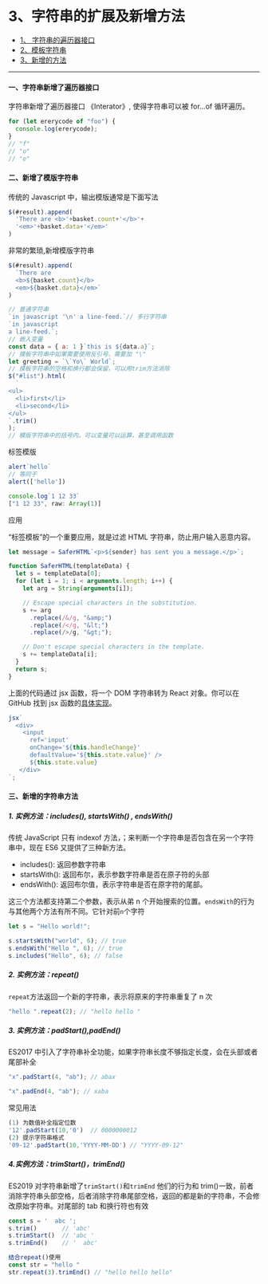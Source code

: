 # 3、字符串的扩展及新增方法

- <a href="#one"> 1、 字符串的遍历器接口</a>
- <a href="#two"> 2、模板字符串</a>
- <a href="#three"> 3、新增的方法</a>

---

####  <a name="one"> 一、字符串新增了遍历器接口</a>

字符串新增了遍历器接口 《Interator》, 使得字符串可以被 for...of 循环遍历。

```js
for (let ererycode of "foo") {
  console.log(ererycode);
}
// "f"
// "o"
// "o"
```

####  <a name="two"> 二、新增了模版字符串</a>

传统的 Javascript 中，输出模版通常是下面写法

```js
$(#result).append(
  'There are <b>'+basket.count+'</b>'+
  '<em>'+basket.data+'</em>'
)
```

非常的繁琐,新增模版字符串

```js
$(#result).append(
  `There are
  <b>${basket.count}</b>
  <em>${basket.data}</em>`
)
```

```js
// 普通字符串
`in javascript '\n' a line-feed.`// 多行字符串
`in javascript
a line-feed.`;
// 嵌入变量
const data = { a: 1 }`this is ${data.a}`;
// 摸板字符串中如果需要使用反引号，需要加 "\"
let greeting = `\`Yo\` World`;
// 摸板字符串的空格和换行都会保留，可以用trim方法消除
$("#list").html(
  `
<ul>
  <li>first</li>
  <li>second</li>
</ul>
`.trim()
);
// 模版字符串中的括号内。可以变量可以运算，甚至调用函数
```

标签模版

```js
alert`hello`
// 等同于
alert(['hello'])

console.log`1 12 33`
["1 12 33", raw: Array(1)]
```

应用

“标签模板”的一个重要应用，就是过滤 HTML 字符串，防止用户输入恶意内容。

```javascript
let message = SaferHTML`<p>${sender} has sent you a message.</p>`;

function SaferHTML(templateData) {
  let s = templateData[0];
  for (let i = 1; i < arguments.length; i++) {
    let arg = String(arguments[i]);

    // Escape special characters in the substitution.
    s += arg
      .replace(/&/g, "&amp;")
      .replace(/</g, "&lt;")
      .replace(/>/g, "&gt;");

    // Don't escape special characters in the template.
    s += templateData[i];
  }
  return s;
}
```

上面的代码通过 jsx 函数，将一个 DOM 字符串转为 React 对象。你可以在 GitHub 找到 jsx 函数的[具体实现](https://gist.github.com/lygaret/a68220defa69174bdec5)。

```js
jsx`
  <div>
    <input
      ref='input'
      onChange='${this.handleChange}'
      defaultValue='${this.state.value}' />
      ${this.state.value}
   </div>
`;
```

 #### <a name="three">  三、新增的字符串方法</a>

##### 1. 实例方法：includes(), startsWith() , endsWith()

传统 JavaScript 只有 indexof 方法，；来判断一个字符串是否包含在另一个字符串中，现在 ES6 又提供了三种新方法。

- includes(): 返回参数字符串
- startsWith(): 返回布尔，表示参数字符串是否在原子符的头部
- endsWith(): 返回布尔值，表示字符串是否在原字符的尾部。

这三个方法都支持第二个参数，表示从弟 n 个开始搜索的位置。`endsWith`的行为与其他两个方法有所不同。它针对前`n`个字符

```javascript
let s = "Hello world!";

s.startsWith("world", 6); // true
s.endsWith("Hello ", 6); // true
s.includes("Hello", 6); // false
```

##### 2. 实例方法：repeat()

`repeat`方法返回一个新的字符串，表示将原来的字符串重复了 n 次

```js
"hello ".repeat(2); // "hello hello "
```

##### 3. 实例方法：padStart(),padEnd()

ES2017 中引入了字符串补全功能，如果字符串长度不够指定长度，会在头部或者尾部补全

```js
"x".padStart(4, "ab"); // abax

"x".padEnd(4, "ab"); // xaba
```

常见用法

```js
(1) 为数值补全指定位数
'12'.padStart(10,'0')  // 0000000012
(2) 提示字符串格式
'09-12'.padStart(10,'YYYY-MM-DD') // "YYYY-09-12"
```

##### 4.实例方法：trimStart()，trimEnd()

ES2019 对字符串新增了`trimStart()`和`trimEnd` 他们的行为和 trim()一致，前者消除字符串头部空格，后者消除字符串尾部空格，返回的都是新的字符串，不会修改原始字符串。对尾部的 tab 和换行符也有效

```js
const s = '  abc ';
s.trim()       // 'abc'
s.trimStart()  // 'abc '
s.trimEnd()    // '  abc'

结合repeat()使用
const str = "hello "
str.repeat(3).trimEnd() // "hello hello hello"

```
